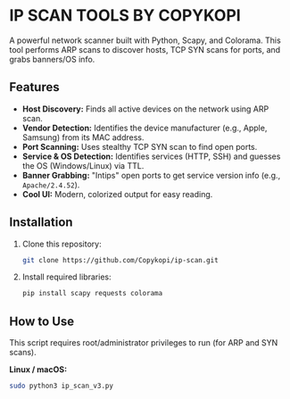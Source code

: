 # IP SCAN TOOLS BY COPYKOPI 
A powerful network scanner built with Python, Scapy, and Colorama.
This tool performs ARP scans to discover hosts, TCP SYN scans for ports, and grabs banners/OS info.

## Features
- **Host Discovery:** Finds all active devices on the network using ARP scan.
- **Vendor Detection:** Identifies the device manufacturer (e.g., Apple, Samsung) from its MAC address.
- **Port Scanning:** Uses stealthy TCP SYN scan to find open ports.
- **Service & OS Detection:** Identifies services (HTTP, SSH) and guesses the OS (Windows/Linux) via TTL.
- **Banner Grabbing:** "Intips" open ports to get service version info (e.g., `Apache/2.4.52`).
- **Cool UI:** Modern, colorized output for easy reading.

## Installation
1.  Clone this repository:
    ```bash
    git clone https://github.com/Copykopi/ip-scan.git
    ```
2.  Install required libraries:
    ```bash
    pip install scapy requests colorama
    ```

## How to Use
This script requires root/administrator privileges to run (for ARP and SYN scans).

**Linux / macOS:**
```bash
sudo python3 ip_scan_v3.py
